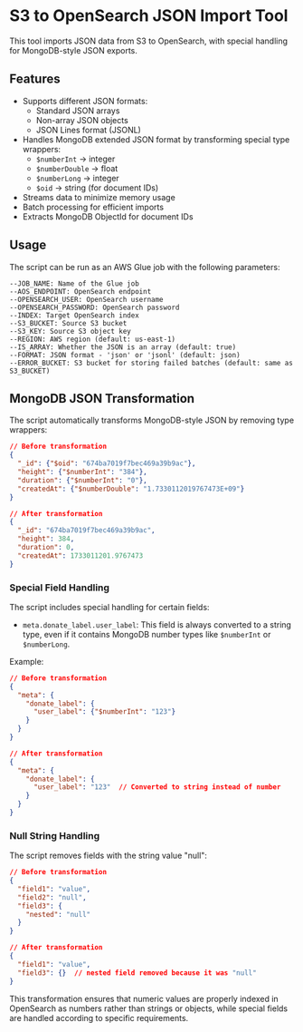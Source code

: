 # S3 to OpenSearch JSON Import Tool

This tool imports JSON data from S3 to OpenSearch, with special handling for MongoDB-style JSON exports.

## Features

- Supports different JSON formats:
  - Standard JSON arrays
  - Non-array JSON objects
  - JSON Lines format (JSONL)
- Handles MongoDB extended JSON format by transforming special type wrappers:
  - `$numberInt` → integer
  - `$numberDouble` → float
  - `$numberLong` → integer
  - `$oid` → string (for document IDs)
- Streams data to minimize memory usage
- Batch processing for efficient imports
- Extracts MongoDB ObjectId for document IDs

## Usage

The script can be run as an AWS Glue job with the following parameters:

```
--JOB_NAME: Name of the Glue job
--AOS_ENDPOINT: OpenSearch endpoint
--OPENSEARCH_USER: OpenSearch username
--OPENSEARCH_PASSWORD: OpenSearch password
--INDEX: Target OpenSearch index
--S3_BUCKET: Source S3 bucket
--S3_KEY: Source S3 object key
--REGION: AWS region (default: us-east-1)
--IS_ARRAY: Whether the JSON is an array (default: true)
--FORMAT: JSON format - 'json' or 'jsonl' (default: json)
--ERROR_BUCKET: S3 bucket for storing failed batches (default: same as S3_BUCKET)
```

## MongoDB JSON Transformation

The script automatically transforms MongoDB-style JSON by removing type wrappers:

```json
// Before transformation
{
  "_id": {"$oid": "674ba7019f7bec469a39b9ac"},
  "height": {"$numberInt": "384"},
  "duration": {"$numberInt": "0"},
  "createdAt": {"$numberDouble": "1.7330112019767473E+09"}
}

// After transformation
{
  "_id": "674ba7019f7bec469a39b9ac",
  "height": 384,
  "duration": 0,
  "createdAt": 1733011201.9767473
}
```

### Special Field Handling

The script includes special handling for certain fields:

- `meta.donate_label.user_label`: This field is always converted to a string type, even if it contains MongoDB number types like `$numberInt` or `$numberLong`.

Example:
```json
// Before transformation
{
  "meta": {
    "donate_label": {
      "user_label": {"$numberInt": "123"}
    }
  }
}

// After transformation
{
  "meta": {
    "donate_label": {
      "user_label": "123"  // Converted to string instead of number
    }
  }
}
```

### Null String Handling

The script removes fields with the string value "null":

```json
// Before transformation
{
  "field1": "value",
  "field2": "null",
  "field3": {
    "nested": "null"
  }
}

// After transformation
{
  "field1": "value",
  "field3": {}  // nested field removed because it was "null"
}
```

This transformation ensures that numeric values are properly indexed in OpenSearch as numbers rather than strings or objects, while special fields are handled according to specific requirements.
